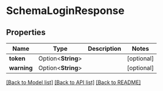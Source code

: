 # SchemaLoginResponse

## Properties

Name | Type | Description | Notes
------------ | ------------- | ------------- | -------------
**token** | Option<**String**> |  | [optional]
**warning** | Option<**String**> |  | [optional]

[[Back to Model list]](../README.md#documentation-for-models) [[Back to API list]](../README.md#documentation-for-api-endpoints) [[Back to README]](../README.md)


